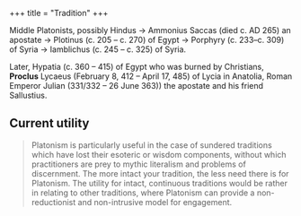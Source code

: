 +++
title = "Tradition"
+++

Middle Platonists, possibly Hindus →  Ammonius Saccas (died c. AD 265) an apostate → Plotinus (c. 205 – c. 270) of Egypt → Porphyry (c. 233–c. 309) of Syria → Iamblichus (c. 245 – c. 325) of Syria.

Later, Hypatia (c. 360 – 415) of Egypt who was burned by Christians, **Proclus** Lycaeus (February 8, 412 – April 17, 485) of Lycia in Anatolia, Roman Emperor Julian (331/332 – 26 June 363)) the apostate and his friend Sallustius.


## Current utility
> Platonism is particularly useful in the case of sundered traditions which have lost their esoteric or wisdom components, without which practitioners are prey to mythic literalism and problems of discernment. The more intact your tradition, the less need there is for Platonism. The utility for intact, continuous traditions would be rather in relating to other traditions, where Platonism can provide a non-reductionist and non-intrusive model for engagement.